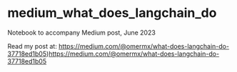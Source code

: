 # medium_what_does_langchain_do
Notebook to accompany Medium post, June 2023

Read my post at: https://medium.com/@omermx/what-does-langchain-do-37718ed1b05)https://medium.com/@omermx/what-does-langchain-do-37718ed1b05
